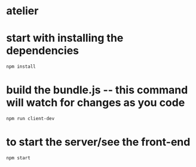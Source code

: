 # atelier

# start with installing the dependencies
<code>npm install</code>

# build the bundle.js -- this command will watch for changes as you code
<code>npm run client-dev</code>

# to start the server/see the front-end
<code>npm start</code>